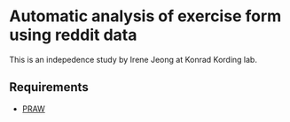 # Automatic analysis of exercise form using reddit data

This is an indepedence study by Irene Jeong at Konrad Kording lab.


## Requirements

- [PRAW](https://praw.readthedocs.io/en/latest/)
